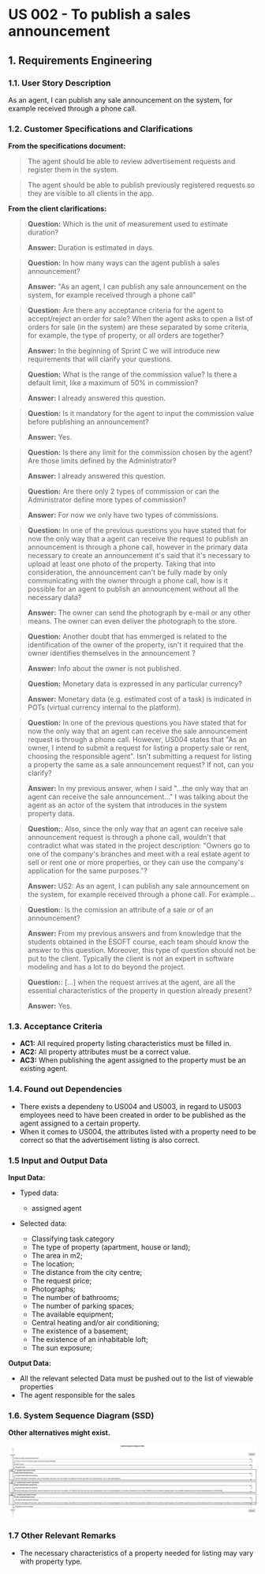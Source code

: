 # US 002 - To publish a sales announcement 

## 1. Requirements Engineering


### 1.1. User Story Description


As an agent, I can publish any sale announcement on the system, for
example received through a phone call.



### 1.2. Customer Specifications and Clarifications 


**From the specifications document:**

>	The agent should be able to review advertisement requests and register them in the system. 


>	The agent should be able to publish previously registered requests so they are visible to all clients in the app. 



**From the client clarifications:**

> **Question:** Which is the unit of measurement used to estimate duration?
>  
> **Answer:** Duration is estimated in days.

> **Question:** In how many ways can the agent publish a sales announcement?
>
> **Answer:** "As an agent, I can publish any sale announcement on the system, for example received through a phone call"

> **Question:** Are there any acceptance criteria for the agent to accept/reject an order for sale? When the agent asks to open a list of orders for sale (in the system) are these separated by some criteria, for example, the type of property, or all orders are together?
>
> **Answer:** In the beginning of Sprint C we will introduce new requirements that will clarify your questions.


> **Question:** What is the range of the commission value? Is there a default limit, like a maximum of 50% in commission?
>
> **Answer:** I already answered this question.

> **Question:** Is it mandatory for the agent to input the commission value before publishing an announcement?
>
> **Answer:** Yes.

> **Question:** Is there any limit for the commission chosen by the agent? Are those limits defined by the Administrator?
>
> **Answer:** I already answered this question.

> **Question:** Are there only 2 types of commission or can the Administrator define more types of commission?
>
> **Answer:** For now we only have two types of commissions.

> **Question:** In one of the previous questions you have stated that for now the only way that a agent can receive the request to publish an announcement is through a phone call, however in the primary data necessary to create an announcement it's said that it's necessary to upload at least one photo of the property. Taking that into consideration, the announcement can't be fully made by only communicating with the owner through a phone call, how is it possible for an agent to publish an announcement without all the necessary data?
>
> **Answer:** The owner can send the photograph by e-mail or any other means. The owner can even deliver the photograph to the store.

> **Question:** Another doubt that has emmerged is related to the identification of the owner of the property, isn't it required that the owner identifies themselves in the announcement ?
>
> **Answer:** Info about the owner is not published.

> **Question:** Monetary data is expressed in any particular currency?
>  
> **Answer:** Monetary data (e.g. estimated cost of a task) is indicated in POTs (virtual currency internal to the platform).

> **Question:** In one of the previous questions you have stated that for now the only way that an agent can receive the sale announcement request is through a phone call. However, US004 states that "As an owner, I intend to submit a request for listing a property sale or rent, choosing the responsible agent". Isn't submitting a request for listing a property the same as a sale announcement request? If not, can you clarify?
>
> **Answer:** In my previous answer, when I said "...the only way that an agent can receive the sale announcement..." I was talking about the agent as an actor of the system that introduces in the system property data.

> **Question:**: Also, since the only way that an agent can receive sale announcement request is through a phone call, wouldn't that contradict what was stated in the project description: "Owners go to one of the company's branches and meet with a real estate agent to sell or rent one or more properties, or they can use the company's application for the same purposes."?
>
> **Answer:** US2: As an agent, I can publish any sale announcement on the system, for example received through a phone call. For example...

> **Question:**: Is the comission an attribute of a sale or of an announcement?
>
> **Answer:** From my previous answers and from knowledge that the students obtained in the ESOFT course, each team should know the answer to this question.
Moreover, this type of question should not be put to the client. Typically the client is not an expert in software modeling and has a lot to do beyond the project.

> **Question:**: [...] when the request arrives at the agent, are all the essential characteristics of the property in question already present?
>
> **Answer:** Yes.

### 1.3. Acceptance Criteria


* **AC1:** All required property listing characteristics must be filled in.
* **AC2:** All property attributes must be a correct value.
* **AC3:** When publishing the agent assigned to the property must be an existing agent.


### 1.4. Found out Dependencies


* There exists a dependeny to US004 and US003, in regard to US003 employees need to have been created in order to be published as the agent assigned to a certain property.
* When it comes to US004, the attributes listed with a property need to be correct so that the advertisement listing is also correct.


### 1.5 Input and Output Data


**Input Data:**

* Typed data:
	* assigned agent
	
* Selected data:
	* Classifying task category 
    * The type of property (apartment, house or land);
    * The area in m2;
    * The location;
    * The distance from the city centre;
    * The request price;
    * Photographs;
    * The number of bathrooms;
    * The number of parking spaces;
    * The available equipment;
    * Central heating and/or air conditioning;
    * The existence of a basement;
    * The existence of an inhabitable loft;
    * The sun exposure;


**Output Data:**

* All the relevant selected Data must be pushed out to the list of viewable properties
* The agent responsible for the sales

### 1.6. System Sequence Diagram (SSD)

**Other alternatives might exist.**

![System Sequence Diagram - Alternative One](svg\us002-system-sequence-diagram-System_Sequence_Diagram__SSD_.svg)


### 1.7 Other Relevant Remarks

* The necessary characteristics of a property needed for listing may vary with property type.